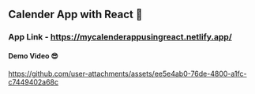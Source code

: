 ## Calender App with React 📅

### App Link - https://mycalenderappusingreact.netlify.app/

#### Demo Video 😎

https://github.com/user-attachments/assets/ee5e4ab0-76de-4800-a1fc-c7449402a68c
